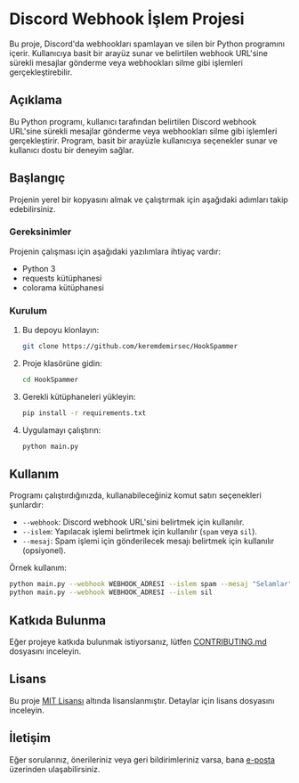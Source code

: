 # Discord Webhook İşlem Projesi

Bu proje, Discord'da webhookları spamlayan ve silen bir Python programını içerir. Kullanıcıya basit bir arayüz sunar ve belirtilen webhook URL'sine sürekli mesajlar gönderme veya webhookları silme gibi işlemleri gerçekleştirebilir.

## Açıklama

Bu Python programı, kullanıcı tarafından belirtilen Discord webhook URL'sine sürekli mesajlar gönderme veya webhookları silme gibi işlemleri gerçekleştirir. Program, basit bir arayüzle kullanıcıya seçenekler sunar ve kullanıcı dostu bir deneyim sağlar.

## Başlangıç

Projenin yerel bir kopyasını almak ve çalıştırmak için aşağıdaki adımları takip edebilirsiniz.

### Gereksinimler

Projenin çalışması için aşağıdaki yazılımlara ihtiyaç vardır:

- Python 3
- requests kütüphanesi
- colorama kütüphanesi

### Kurulum

1. Bu depoyu klonlayın:

    ```bash
    git clone https://github.com/keremdemirsec/HookSpammer
    ```

2. Proje klasörüne gidin:

    ```bash
    cd HookSpammer
    ```

3. Gerekli kütüphaneleri yükleyin:

    ```bash
    pip install -r requirements.txt
    ```

4. Uygulamayı çalıştırın:

    ```bash
    python main.py
    ```

## Kullanım

Programı çalıştırdığınızda, kullanabileceğiniz komut satırı seçenekleri şunlardır:
- `--webhook`: Discord webhook URL'sini belirtmek için kullanılır.
- `--islem`: Yapılacak işlemi belirtmek için kullanılır (`spam` veya `sil`).
- `--mesaj`: Spam işlemi için gönderilecek mesajı belirtmek için kullanılır (opsiyonel).

Örnek kullanım:

```bash
python main.py --webhook WEBHOOK_ADRESI --islem spam --mesaj "Selamlar"
python main.py --webhook WEBHOOK_ADRESI --islem sil
```

## Katkıda Bulunma

Eğer projeye katkıda bulunmak istiyorsanız, lütfen [CONTRIBUTING.md](CONTRIBUTING.md) dosyasını inceleyin.

## Lisans

Bu proje [MIT Lisansı](LICENSE) altında lisanslanmıştır. Detaylar için lisans dosyasını inceleyin.

## İletişim

Eğer sorularınız, önerileriniz veya geri bildirimleriniz varsa, bana [e-posta](mailto:keremdemirsec@email.com) üzerinden ulaşabilirsiniz.
